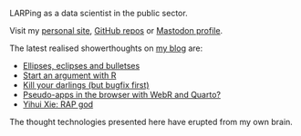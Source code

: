 LARPing as a data scientist in the public sector.

Visit my [personal site](https://www.matt-dray.com/), [GitHub repos](https://github.com/matt-dray?tab=repositories) or [Mastodon profile](https://fosstodon.org/@mattdray).

The latest realised showerthoughts on [my blog](https://www.rostrum.blog/) are:

<!-- BLOG-POST-LIST:START -->
- [Ellipses, eclipses and bulletses](https://www.rostrum.blog/posts/2024-03-12-eclipse/index.html)
- [Start an argument with R](https://www.rostrum.blog/posts/2024-02-03-base-args/index.html)
- [Kill your darlings &lpar;but bugfix first&rpar;](https://www.rostrum.blog/posts/2024-01-27-a11ytables-0.3/index.html)
- [Pseudo-apps in the browser with WebR and Quarto?](https://www.rostrum.blog/posts/2024-01-20-webr-remote/index.html)
- [Yihui Xie: RAP god](https://www.rostrum.blog/posts/2024-01-12-yihui-rap/index.html)
<!-- BLOG-POST-LIST:END -->

The thought technologies presented here have erupted from my own brain.

